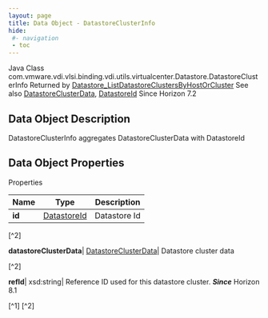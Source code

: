 ```yaml
---
layout: page
title: Data Object - DatastoreClusterInfo
hide:
 #- navigation
 - toc
---
```






Java Class
    com.vmware.vdi.vlsi.binding.vdi.utils.virtualcenter.Datastore.DatastoreClusterInfo
Returned by
     [Datastore_ListDatastoreClustersByHostOrCluster](vdi.utils.virtualcenter.Datastore.md#listDatastoreClustersByHostOrCluster)
See also
     [DatastoreClusterData](vdi.utils.virtualcenter.Datastore.DatastoreClusterData.md), [DatastoreId](vdi.entity.DatastoreId.md)
Since 
    Horizon 7.2

## Data Object Description 

DatastoreClusterInfo aggregates DatastoreClusterData with DatastoreId 

## Data Object Properties

Properties

Name |  Type |  Description   
---|---|---  
**id**| [DatastoreId](vdi.entity.DatastoreId.md)|  Datastore Id   


[^2]

  
**datastoreClusterData**| [DatastoreClusterData](vdi.utils.virtualcenter.Datastore.DatastoreClusterData.md)|  Datastore cluster data   


[^2]

  
**refId**|  xsd:string|  Reference ID used for this datastore cluster.  **_Since_** Horizon 8.1  


[^1]
[^2]

  
  

  

